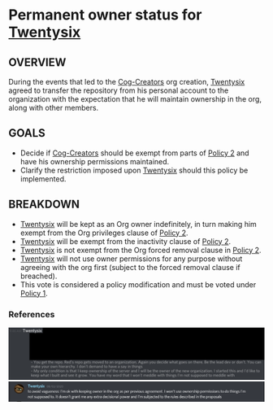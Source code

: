 # Permanent owner status for  [Twentysix](https://github.com/Twentysix26)
## OVERVIEW
During the events that led to the [Cog-Creators](https://github.com/Cog-Creators?) org creation, [Twentysix](https://github.com/Twentysix26) agreed to transfer the repository from his personal account to the organization with the expectation that he will maintain ownership in the org, along with other members.
## GOALS
- Decide if [Cog-Creators](https://github.com/Cog-Creators?) should be exempt from parts of [Policy 2](2.md) and have his ownership permissions maintained.
- Clarify the restriction imposed upon [Twentysix](https://github.com/Twentysix26) should this policy be implemented.

## BREAKDOWN
- [Twentysix](https://github.com/Twentysix26) will be kept as an Org owner indefinitely, in turn making him exempt from the Org privileges clause of [Policy 2](2.md).
- [Twentysix](https://github.com/Twentysix26) will be exempt from the inactivity clause of [Policy 2](2.md).
- [Twentysix](https://github.com/Twentysix26) is not exempt from the Org forced removal clause in [Policy 2](2.md).
- [Twentysix](https://github.com/Twentysix26) will not use owner permissions for any purpose without agreeing with the org first (subject to the forced removal clause if breached).
- This vote is considered a policy modification and must be voted under [Policy 1](1.md).

### References
![Alt text](../../.images/policy_8/org_condition.png?raw=true"Condition")
![Alt text](../../.images/policy_8/twentysix_statement.png?raw=true"Statement")
